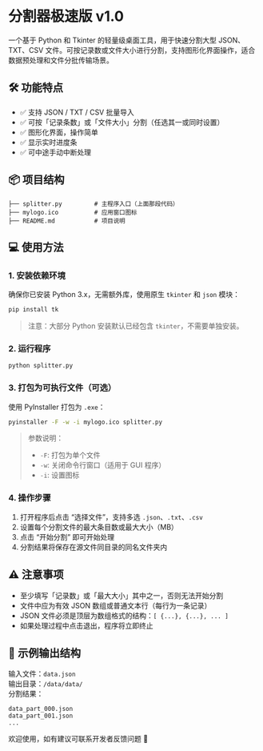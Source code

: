 
# 分割器极速版 v1.0

一个基于 Python 和 Tkinter 的轻量级桌面工具，用于快速分割大型 JSON、TXT、CSV 文件。可按记录数或文件大小进行分割，支持图形化界面操作，适合数据预处理和文件分批传输场景。

## 🛠 功能特点

- ✅ 支持 JSON / TXT / CSV 批量导入
- ✅ 可按「记录条数」或「文件大小」分割（任选其一或同时设置）
- ✅ 图形化界面，操作简单
- ✅ 显示实时进度条
- ✅ 可中途手动中断处理

## 📦 项目结构

```
├── splitter.py         # 主程序入口（上面那段代码）
├── mylogo.ico          # 应用窗口图标
├── README.md           # 项目说明
```

## 💻 使用方法

### 1. 安装依赖环境

确保你已安装 Python 3.x，无需额外库，使用原生 `tkinter` 和 `json` 模块：

```bash
pip install tk
```

> 注意：大部分 Python 安装默认已经包含 `tkinter`，不需要单独安装。

### 2. 运行程序

```bash
python splitter.py
```

### 3. 打包为可执行文件（可选）

使用 PyInstaller 打包为 `.exe`：

```bash
pyinstaller -F -w -i mylogo.ico splitter.py
```

> 参数说明：
> - `-F`: 打包为单个文件
> - `-w`: 关闭命令行窗口（适用于 GUI 程序）
> - `-i`: 设置图标

### 4. 操作步骤

1. 打开程序后点击 “选择文件”，支持多选 `.json`、`.txt`、`.csv`
2. 设置每个分割文件的最大条目数或最大大小（MB）
3. 点击 “开始分割” 即可开始处理
4. 分割结果将保存在源文件同目录的同名文件夹内

## ⚠️ 注意事项

- 至少填写「记录数」或「最大大小」其中之一，否则无法开始分割
- 文件中应为有效 JSON 数组或普通文本行（每行为一条记录）
- JSON 文件必须是顶层为数组格式的结构：`[ {...}, {...}, ... ]`
- 如果处理过程中点击退出，程序将立即终止

## 📃 示例输出结构

输入文件：`data.json`  
输出目录：`/data/data/`  
分割结果：

```
data_part_000.json
data_part_001.json
...
```


欢迎使用，如有建议可联系开发者反馈问题 🙌
